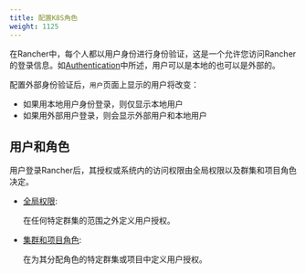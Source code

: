 ```yaml
---
title: 配置K8S角色
weight: 1125
---
```


在Rancher中，每个人都以用户身份进行身份验证，这是一个允许您访问Rancher的登录信息。如[Authentication](../../authentication/)中所述，用户可以是本地的也可以是外部的。

配置外部身份验证后，`用户`页面上显示的用户将改变：

- 如果用本地用户身份登录，则仅显示本地用户
- 如果用外部用户登录，则会显示外部用户和本地用户

## 用户和角色

用户登录Rancher后，其授权或系统内的访问权限由全局权限以及群集和项目角色决定。

- [全局权限](./global-permissions/):

    在任何特定群集的范围之外定义用户授权。

- [集群和项目角色](./cluster-project-roles/):

   在为其分配角色的特定群集或项目中定义用户授权。
